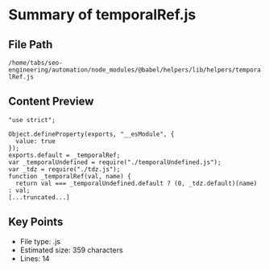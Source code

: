 # Summary of temporalRef.js
  
## File Path
`/home/tabs/seo-engineering/automation/node_modules/@babel/helpers/lib/helpers/temporalRef.js`

## Content Preview
```
"use strict";

Object.defineProperty(exports, "__esModule", {
  value: true
});
exports.default = _temporalRef;
var _temporalUndefined = require("./temporalUndefined.js");
var _tdz = require("./tdz.js");
function _temporalRef(val, name) {
  return val === _temporalUndefined.default ? (0, _tdz.default)(name) : val;
[...truncated...]
```

## Key Points
- File type: .js
- Estimated size: 359 characters
- Lines: 14
